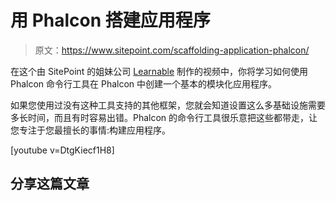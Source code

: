# 用 Phalcon 搭建应用程序

> 原文：<https://www.sitepoint.com/scaffolding-application-phalcon/>

在这个由 SitePoint 的姐妹公司 [Learnable](https://learnable.com/topics/php) 制作的视频中，你将学习如何使用 Phalcon 命令行工具在 Phalcon 中创建一个基本的模块化应用程序。

如果您使用过没有这种工具支持的其他框架，您就会知道设置这么多基础设施需要多长时间，而且有时容易出错。Phalcon 的命令行工具很乐意把这些都带走，让您专注于您最擅长的事情:构建应用程序。

[youtube v=DtgKiecf1H8]

## 分享这篇文章